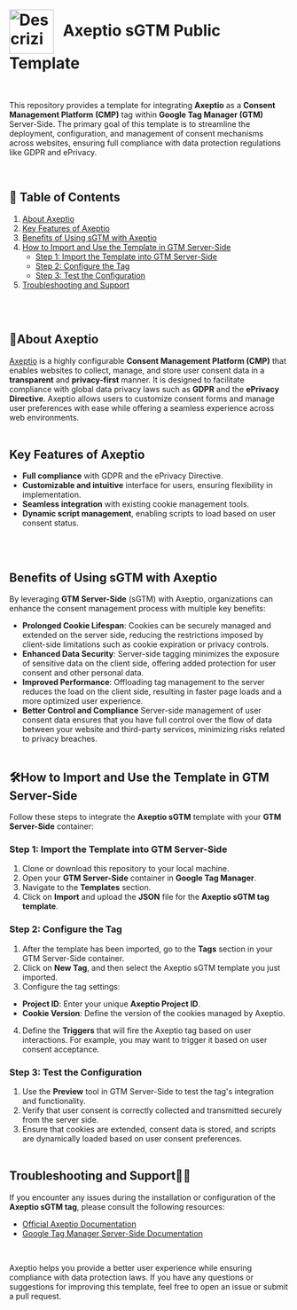 <h1>
  <img src="https://axeptio.imgix.net/2024/07/e444a7b2-ea3d-4471-a91c-6be23e0c3cbb.png" alt="Descrizione immagine" width="80" style="vertical-align: middle; margin-right: 10px;" />
  Axeptio sGTM Public Template
</h1>
<br>

This repository provides a template for integrating **Axeptio** as a **Consent Management Platform (CMP)** tag within **Google Tag Manager (GTM)** Server-Side. The primary goal of this template is to streamline the deployment, configuration, and management of consent mechanisms across websites, ensuring full compliance with data protection regulations like GDPR and ePrivacy.

<br>

## 📑 Table of Contents

1. [About Axeptio](#about-axeptio)
2. [Key Features of Axeptio](#key-features-of-axeptio)
3. [Benefits of Using sGTM with Axeptio](#benefits-of-using-sgtm-with-axeptio)
4. [How to Import and Use the Template in GTM Server-Side](#how-to-import-and-use-the-template-in-gtm-server-side)
   - [Step 1: Import the Template into GTM Server-Side](#step-1-import-the-template-into-gtm-server-side)
   - [Step 2: Configure the Tag](#step-2-configure-the-tag)
   - [Step 3: Test the Configuration](#step-3-test-the-configuration)
5. [Troubleshooting and Support](#troubleshooting-and-support)


<br><br>

## 🍪About Axeptio
[Axeptio](https://www.axept.io/) is a highly configurable **Consent Management Platform (CMP)** that enables websites to collect, manage, and store user consent data in a **transparent** and **privacy-first** manner. It is designed to facilitate compliance with global data privacy laws such as **GDPR** and the **ePrivacy Directive**. Axeptio allows users to customize consent forms and manage user preferences with ease while offering a seamless experience across web environments.
<br><br>
## Key Features of Axeptio
- **Full compliance** with GDPR and the ePrivacy Directive.
- **Customizable and intuitive** interface for users, ensuring flexibility in implementation.
- **Seamless integration** with existing cookie management tools.
- **Dynamic script management**, enabling scripts to load based on user consent status.

<br><br> 

## Benefits of Using sGTM with Axeptio
By leveraging **GTM Server-Side** (sGTM) with Axeptio, organizations can enhance the consent management process with multiple key benefits:

- **Prolonged Cookie Lifespan**: Cookies can be securely managed and extended on the server side, reducing the restrictions imposed by client-side limitations such as cookie expiration or privacy controls.
- **Enhanced Data Security**: Server-side tagging minimizes the exposure of sensitive data on the client side, offering added protection for user consent and other personal data.
- **Improved Performance**: Offloading tag management to the server reduces the load on the client side, resulting in faster page loads and a more optimized user experience.
- **Better Control and Compliance** Server-side management of user consent data ensures that you have full control over the flow of data between your website and third-party services, minimizing risks related to privacy breaches.
<br><br>

## 🛠How to Import and Use the Template in GTM Server-Side
Follow these steps to integrate the **Axeptio sGTM** template with your **GTM Server-Side** container:
### Step 1: Import the Template into GTM Server-Side
1. Clone or download this repository to your local machine.
2. Open your **GTM Server-Side** container in **Google Tag Manager**.
3. Navigate to the **Templates** section.
4. Click on **Import** and upload the **JSON** file for the **Axeptio sGTM tag template**.
### Step 2: Configure the Tag
1. After the template has been imported, go to the **Tags** section in your GTM Server-Side container.
2. Click on **New Tag**, and then select the Axeptio sGTM template you just imported.
3. Configure the tag settings:
- **Project ID**: Enter your unique **Axeptio Project ID**.
- **Cookie Version**: Define the version of the cookies managed by Axeptio.
4. Define the **Triggers** that will fire the Axeptio tag based on user interactions. For example, you may want to trigger it based on user consent acceptance.

### Step 3: Test the Configuration
1. Use the **Preview** tool in GTM Server-Side to test the tag's integration and functionality.
2. Verify that user consent is correctly collected and transmitted securely from the server side.
3. Ensure that cookies are extended, consent data is stored, and scripts are dynamically loaded based on user consent preferences.
<br><br>
## Troubleshooting and Support🧑‍💻
If you encounter any issues during the installation or configuration of the **Axeptio sGTM tag**, please consult the following resources:

- [Official Axeptio Documentation](https://www.axept.io/)
- [Google Tag Manager Server-Side Documentation](https://developers.google.com/tag-platform/tag-manager/server-side)

<br>

Axeptio helps you provide a better user experience while ensuring compliance with data protection laws. If you have any questions or suggestions for improving this template, feel free to open an issue or submit a pull request.
